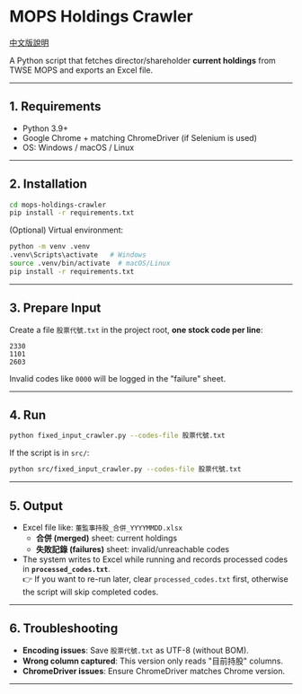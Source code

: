 # MOPS Holdings Crawler

[中文版說明](README_zh.md)

A Python script that fetches director/shareholder **current holdings** from TWSE MOPS and exports an Excel file.

---

## 1. Requirements
- Python 3.9+
- Google Chrome + matching ChromeDriver (if Selenium is used)
- OS: Windows / macOS / Linux

---

## 2. Installation
```bash
cd mops-holdings-crawler
pip install -r requirements.txt
```

(Optional) Virtual environment:
```bash
python -m venv .venv
.venv\Scripts\activate   # Windows
source .venv/bin/activate  # macOS/Linux
pip install -r requirements.txt
```

---

## 3. Prepare Input
Create a file `股票代號.txt` in the project root, **one stock code per line**:

```text
2330
1101
2603
```

Invalid codes like `0000` will be logged in the "failure" sheet.

---

## 4. Run
```bash
python fixed_input_crawler.py --codes-file 股票代號.txt
```

If the script is in `src/`:
```bash
python src/fixed_input_crawler.py --codes-file 股票代號.txt
```

---

## 5. Output
- Excel file like: `董監事持股_合併_YYYYMMDD.xlsx`
  - **合併 (merged)** sheet: current holdings
  - **失敗記錄 (failures)** sheet: invalid/unreachable codes
- The system writes to Excel while running and records processed codes in **`processed_codes.txt`**.  
  👉 If you want to re-run later, clear `processed_codes.txt` first, otherwise the script will skip completed codes.

---

## 6. Troubleshooting
- **Encoding issues**: Save `股票代號.txt` as UTF-8 (without BOM).
- **Wrong column captured**: This version only reads "目前持股" columns.
- **ChromeDriver issues**: Ensure ChromeDriver matches Chrome version.

---
